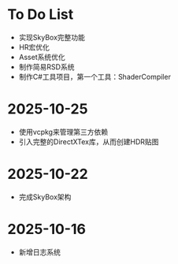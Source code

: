 # To Do List
- 实现SkyBox完整功能
- HR宏优化
- Asset系统优化
- 制作简易RSD系统
- 制作C#工具项目，第一个工具：ShaderCompiler

# 2025-10-25
- 使用vcpkg来管理第三方依赖
- 引入完整的DirectXTex库，从而创建HDR贴图
# 2025-10-22
- 完成SkyBox架构
# 2025-10-16
- 新增日志系统